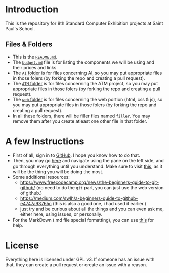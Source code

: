 # Introduction
This is the repository for 8th Standard Computer Exhibition projects at Saint Paul's School.

## Files & Folders
- This is the [`README.md`](/README.md).
- The [`budget.md`](/budget.md) file is for listing the components we will be using and their prices and links
- The [`AI` folder](/AI/) is for files concerning AI, so you may put appropriate files in those folers (by forking the repo and creating a pull request).
- The [`ATM` folder](/ATM/) is for files concerning the ATM project, so you may put appropriate files in those folers (by forking the repo and creating a pull request).
- The [`web` folder](/ATM/) is for files concerning the web portion (html, css & js), so you may put appropriate files in those folers (by forking the repo and creating a pull request).
- In all these folders, there will be filler files named `filler`. You may remove them after you create atleast one other file in that folder.
  
# A few Instructions

- First of all, sign in to [GitHub](https://github.com). I hope you know how to do that.
- Then, you may go [here](https://docs.github.com/en/get-started/quickstart/create-a-repo) and navigate using the pane on the left side, and go through everything until you understand. Make sure to visit [this](https://docs.github.com/en/get-started/quickstart/contributing-to-projects), as it will be the thing you will be doing the most.
- Some additional resources:
	- https://www.freecodecamp.org/news/the-beginners-guide-to-git-github/ (no need to do the `git` part, you can just use the web version of github.)
	- https://medium.com/swlh/a-beginners-guide-to-github-e4747a93765c (this is also a good one, i had used it earlier.)
	- just try and be curious about all the things and you can even ask me, either here, using issues, or personally.
- For the MarkDown (.md file special formatting), you can use [this](https://docs.github.com/en/get-started/writing-on-github/getting-started-with-writing-and-formatting-on-github/basic-writing-and-formatting-syntax) for help.

# License
Everything here is licensed under GPL v3. If someone has an issue with that, they can create a pull request or create an issue with a reason.
